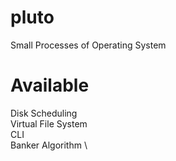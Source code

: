 # pluto
Small Processes of Operating System

# Available

Disk Scheduling \
Virtual File System \
CLI \
Banker Algorithm \
